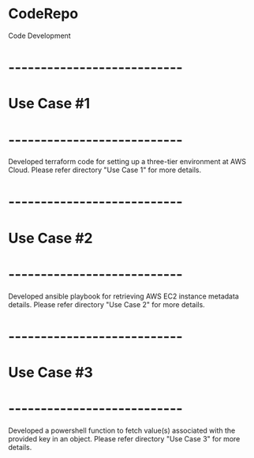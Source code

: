 # CodeRepo
Code Development
# ---------------------------
#        Use Case #1
# ---------------------------
Developed terraform code for setting up a three-tier environment at AWS Cloud. Please refer directory "Use Case 1" for more details.
# ---------------------------
#        Use Case #2
# ---------------------------
Developed ansible playbook for retrieving AWS EC2 instance metadata details. Please refer directory "Use Case 2" for more details.
# ---------------------------
#        Use Case #3
# ---------------------------
Developed a powershell function to fetch value(s) associated with the provided key in an object. Please refer directory "Use Case 3" for more details.

